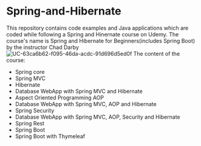 # Spring-and-Hibernate
This repository contains code examples and Java applications which are coded while following a Spring and Hinernate course on Udemy. 
The course's name is Spring and Hibernate for Beginners(includes Spring Boot) by the instructor Chad Darby
![UC-63ca6b62-f095-46da-acdc-91d696d5ed0f](https://user-images.githubusercontent.com/93892538/150100920-1a91fe8d-951c-4b1c-bb9f-1e8369decffd.jpg)
The content of the course:
- Spring core
- Spring MVC
- Hibernate
- Database WebApp with Spring MVC and Hibernate
- Aspect Oriented Programming AOP
- Database WebApp with Spring MVC, AOP and Hibernate
- Spring Security
- Database WebApp with Spring MVC, AOP, Security and Hibernate
- Spring Rest
- Spring Boot
- Spring Boot with Thymeleaf

